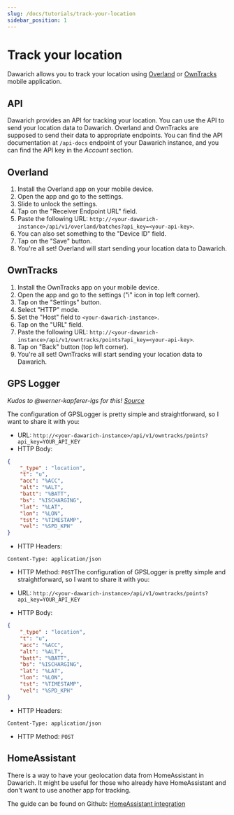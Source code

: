 ```yaml
---
slug: /docs/tutorials/track-your-location
sidebar_position: 1
---
```


# Track your location

Dawarich allows you to track your location using [Overland](https://overland.p3k.app/) or [OwnTracks](https://owntracks.org/) mobile application.

## API

Dawarich provides an API for tracking your location. You can use the API to send your location data to Dawarich. Overland and OwnTracks are supposed to send their data to appropriate endpoints. You can find the API documentation at `/api-docs` endpoint of your Dawarich instance, and you can find the API key in the *Account* section.

## Overland

1. Install the Overland app on your mobile device.
2. Open the app and go to the settings.
3. Slide to unlock the settings.
4. Tap on the "Receiver Endpoint URL" field.
5. Paste the following URL: `http://<your-dawarich-instance>/api/v1/overland/batches?api_key=<your-api-key>`.
6. You can also set something to the "Device ID" field.
7. Tap on the "Save" button.
8. You're all set! Overland will start sending your location data to Dawarich.

## OwnTracks

1. Install the OwnTracks app on your mobile device.
2. Open the app and go to the settings ("i" icon in top left corner).
3. Tap on the "Settings" button.
4. Select "HTTP" mode.
5. Set the "Host" field to `<your-dawarich-instance>`.
6. Tap on the "URL" field.
7. Paste the following URL: `http://<your-dawarich-instance>/api/v1/owntracks/points?api_key=<your-api-key>`.
8. Tap on "Back" button (top left corner).
9. You're all set! OwnTracks will start sending your location data to Dawarich.

## GPS Logger

*Kudos to @werner-kapferer-lgs for this! [Source](https://github.com/Freika/dawarich/discussions/118#discussion-6923665)*

The configuration of GPSLogger is pretty simple and straightforward, so I want to share it with you:

- URL: `http://<your-dawarich-instance>/api/v1/owntracks/points?api_key=YOUR_API_KEY`
- HTTP Body:
```json
{
    "_type" : "location",
    "t": "u",
    "acc": "%ACC",
    "alt": "%ALT",
    "batt": "%BATT",
    "bs": "%ISCHARGING",
    "lat": "%LAT",
    "lon": "%LON",
    "tst": "%TIMESTAMP",
    "vel": "%SPD_KPH"
}
```
- HTTP Headers:
```
Content-Type: application/json
```
- HTTP Method: `POST`The configuration of GPSLogger is pretty simple and straightforward, so I want to share it with you:

- URL: `http://<your-dawarich-instance>/api/v1/owntracks/points?api_key=YOUR_API_KEY`
- HTTP Body:
```json
{
    "_type" : "location",
    "t": "u",
    "acc": "%ACC",
    "alt": "%ALT",
    "batt": "%BATT",
    "bs": "%ISCHARGING",
    "lat": "%LAT",
    "lon": "%LON",
    "tst": "%TIMESTAMP",
    "vel": "%SPD_KPH"
}
```
- HTTP Headers:
```
Content-Type: application/json
```
- HTTP Method: `POST`

## HomeAssistant

There is a way to have your geolocation data from HomeAssistant in Dawarich. It might be useful for those who already have HomeAssistant and don't want to use another app for tracking.

The guide can be found on Github: [HomeAssistant integration](https://github.com/Freika/dawarich/discussions/77#discussioncomment-9904099)
